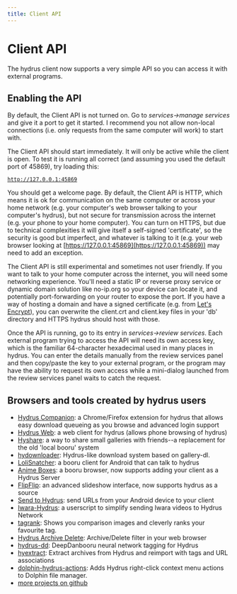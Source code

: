 ```yaml
---
title: Client API
---
```


# Client API

The hydrus client now supports a very simple API so you can access it with external programs.

## Enabling the API

By default, the Client API is not turned on. Go to _services->manage services_ and give it a port to get it started. I recommend you not allow non-local connections (i.e. only requests from the same computer will work) to start with.

The Client API should start immediately. It will only be active while the client is open. To test it is running all correct (and assuming you used the default port of 45869), try loading this:

[`http://127.0.0.1:45869`](http://127.0.0.1:45869)

You should get a welcome page. By default, the Client API is HTTP, which means it is ok for communication on the same computer or across your home network (e.g. your computer's web browser talking to your computer's hydrus), but not secure for transmission across the internet (e.g. your phone to your home computer). You can turn on HTTPS, but due to technical complexities it will give itself a self-signed 'certificate', so the security is good but imperfect, and whatever is talking to it (e.g. your web browser looking at [https://127.0.0.1:45869](https://127.0.0.1:45869)) may need to add an exception.

The Client API is still experimental and sometimes not user friendly. If you want to talk to your home computer across the internet, you will need some networking experience. You'll need a static IP or reverse proxy service or dynamic domain solution like no-ip.org so your device can locate it, and potentially port-forwarding on your router to expose the port. If you have a way of hosting a domain and have a signed certificate (e.g. from [Let's Encrypt](https://letsencrypt.org/)), you can overwrite the client.crt and client.key files in your 'db' directory and HTTPS hydrus should host with those.

Once the API is running, go to its entry in _services->review services_. Each external program trying to access the API will need its own access key, which is the familiar 64-character hexadecimal used in many places in hydrus. You can enter the details manually from the review services panel and then copy/paste the key to your external program, or the program may have the ability to request its own access while a mini-dialog launched from the review services panel waits to catch the request.

## Browsers and tools created by hydrus users

* [Hydrus Companion](https://gitgud.io/prkc/hydrus-companion): a Chrome/Firefox extension for hydrus that allows easy download queueing as you browse and advanced login support
* [Hydrus Web](https://github.com/floogulinc/hydrus-web): a web client for hydrus (allows phone browsing of hydrus)
* [Hyshare](https://github.com/floogulinc/hyshare): a way to share small galleries with friends--a replacement for the old 'local booru' system
* [hydownloader](https://gitgud.io/thatfuckingbird/hydownloader): Hydrus-like download system based on gallery-dl.
* [LoliSnatcher](https://github.com/NO-ob/LoliSnatcher_Droid): a booru client for Android that can talk to hydrus
* [Anime Boxes](https://www.animebox.es/): a booru browser, now supports adding your client as a Hydrus Server
* [FlipFlip](https://ififfy.github.io/flipflip/#/): an advanced slideshow interface, now supports hydrus as a source
* [Send to Hydrus](https://github.com/Wyrrrd/send-to-hydrus): send URLs from your Android device to your client
* [Iwara-Hydrus](https://github.com/GoAwayNow/Iwara-Hydrus): a userscript to simplify sending Iwara videos to Hydrus Network
* [tagrank](https://github.com/matjojo/tagrank): Shows you comparison images and cleverly ranks your favourite tag.
* [Hydrus Archive Delete](https://gitgud.io/koto/hydrus-archive-delete): Archive/Delete filter in your web browser
* [hydrus-dd](https://gitgud.io/koto/hydrus-dd): DeepDanbooru neural network tagging for Hydrus
* [hyextract](https://github.com/floogulinc/hyextract): Extract archives from Hydrus and reimport with tags and URL associations
* [dolphin-hydrus-actions](https://gitgud.io/prkc/dolphin-hydrus-actions): Adds Hydrus right-click context menu actions to Dolphin file manager.
* [more projects on github](https://github.com/stars/hydrusnetwork/lists/hydrus-related-projects)
